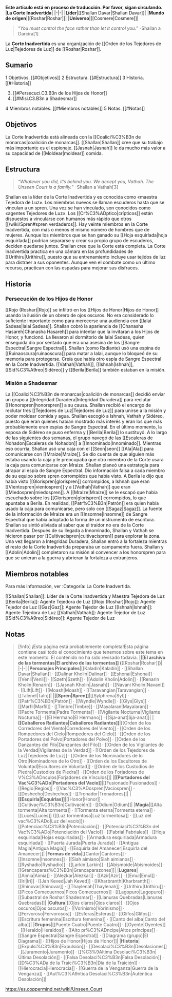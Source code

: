 **Este artículo está en proceso de traducción. Por favor, sigan circulando.**
|**La Corte Inadvertida**|
|-|-|
|**Líder**|[[Shallan Davar\|Shallan Davar]]|
|**Mundo de origen**|[[Roshar\|Roshar]]|
|**Universo**|[[Cosmere\|Cosmere]]|

>“*You must control the face rather than let it control you.*”
\-Shallan a Darcira[1]


La **Corte Inadvertida** es una organización de [[Orden de los Tejedores de Luz\|Tejedores de Luz]] de [[Roshar\|Roshar]].

## Sumario

1 Objetivos. [[#Objetivos]] 
2 Estructura. [[#Estructura]] 
3 Historia. [[#Historia]] 

3. [[#Persecuci.C3.B3n de los Hijos de Honor]] 
3. [[#Misi.C3.B3n a Shadesmar]] 


4 Miembros notables. [[#Miembros notables]] 
5 Notas. [[#Notas]] 


## Objetivos
La Corte Inadvertida está alineada con la [[Coalici%C3%B3n de monarcas\|coalición de monarcas]]. [[Shallan\|Shallan]] cree que su trabajo más importante es el espionaje. [[Jasnah\|Jasnah]] le da mucho más valor a su capacidad de [[Moldear\|moldear]] comida.

## Estructura
>“*Whatever you did, it’s behind you. We accept you, Vathah. The Unseen Court is a family.*”
\-Shallan a Vathah[3]


Shallan es la líder de la Corte Inadvertida y es conocida como «maestra Tejedora de Luz». Los miembros nuevos se llaman escuderos hasta que se vinculan a un spren. Una vez se han vinculado, son conocidos como «agentes Tejedores de Luz». Los [[Cr%C3%ADptico\|crípticos]] están dispuestos a vincularse con humanos más rápido que otros [[/wiki/Spren#spren verdaderos]].
Hay veinte miembros en la Corte Inadvertida, con más o menos el mismo número de hombres que de mujeres. Aunque los miembros que se han ganado su [[Hoja esquirlada\|hoja esquirlada]] podrían separarse y crear su propio grupo de escuderos, deciden quedarse juntos. Shallan cree que la Corte está completa.
La Corte Inadvertida practica en una cámara en las profundidades de [[Urithiru\|Urithiru]], puesto que su entrenamiento incluye usar tejidos de luz para distraer a sus oponentes. Aunque ven el combate como un último recurso, practican con las espadas para mejorar sus disfraces.

## Historia
### Persecución de los Hijos de Honor
[[Rojo (Roshar)\|Rojo]] se infiltró en los [[Hijos de Honor\|Hijos de Honor]] usando la ilusión de un obrero de ojos oscuros. No era considerado lo suficiente importante como para merecerse una audiencia con [[Ialai Sadeas\|Ialai Sadeas]]. Shallan cobró la apariencia de [[Chanasha Hasareh\|Chanasha Hasareh]] para intentar que la invitaran a los Hijos de Honor, y funcionó. La llevaron al dormitorio de Ialai Sadeas, quien enseguida dio por sentado que era una asesina de los [[Sangre Espectral\|Sangre Espectral]]. Shallan (como Radiante) usó una espina de [[Ruinaoscura\|ruinaoscura]] para matar a Ialai, aunque lo bloqueó de su memoria para protegerse. Creía que había otro espía de Sangre Espectral en la Corte Inadvertida. [[Vathah\|Vathah]], [[Ishnah\|Ishnah]], [[Sid%C3%A9reo\|Sidéreo]] y [[Berila\|Berila]] también estaban en la misión.

### Misión a Shadesmar
La [[Coalici%C3%B3n de monarcas\|coalición de monarcas]] decidió enviar un grupo a [[Integridad Duradera\|Integridad Duradera]] para reclutar [[Honorspren\|honorspren]] a su causa. Shallan recibió el encargo de reclutar tres [[Tejedores de Luz\|Tejedores de Luz]] para unirse a la misión y poder moldear comida y agua. Shallan escogió a Ishnah, Vathah y Sidéreo, puesto que eran quienes habían mostrado más interés y eran los que más probablemente eran espías de Sangre Espectral. En el último momento, la esposa de Sidéreo se puso enferma y [[Berila\|Berila]] lo sustituyó. A lo largo de las siguientes dos semanas, el grupo navegó de las [[Escaleras de Nohadon\|Escaleras de Nohadon]] a [[Innominado\|Innominado]]. Mientras eso ocurría, Shallan usó una caja con el [[Seon\|seon]] [[Ala\|Ala]] para comunicarse con [[Mraize\|Mraize]]. Se dio cuenta de que alguien más estaba usando la caja y le preocupaba que otro miembro de la Corte usara la caja para comunicarse con Mraize.
Shallan planeó una estrategia para atrapar al espía de Sangre Espectral. Dio información falsa a cada miembro de su equipo sobre spren corrompidos que había visto. A Berila le dijo que había visto [[Glorispren\|glorispren]] corrompidos, a Ishnah que eran [[Vientospren\|vientospren]] y a [[Vathah\|Vathah]] que eran [[Miedospren\|miedospren]]. A [[Mraize\|Mraize]] se le escapó que había escuchado sobre los [[Glorispren\|glorispren]] corrompidos, lo que apuntaba a Berila. En realidad, [[Patr%C3%B3n\|Patrón]] era quien había usado la caja para comunicarse, pero solo con [[Sagaz\|Sagaz]]. La fuente de la información de Mraize era un [[Insomne\|Insomne]] de Sangre Espectral que había adoptado la forma de un instrumento de escritura. Shallan se sintió aliviada al saber que el traidor no era de la Corte Inadvertida.
Después de su llegada a Innominado, Shallan y Vathah se hicieron pasar por [[Cultivacispren\|cultivacispren]] para explorar la zona. Una vez llegaron a Integridad Duradera, Shallan entró a la fortaleza mientras el resto de la Corte Inadvertida preparaba un campamento fuera. Shallan y [[Adolin\|Adolin]] completaron su misión al convencer a los honorspren para que se unieran a la guerra y abrieran la fortaleza a extranjeros.

## Miembros notables
Para más información, ver :Categoría: La Corte Inadvertida.

[[Shallan\|Shallan]]: Líder de la Corte Inadvertida y Maestra Tejedora de Luz
[[Berila\|Berila]]: Agente Tejedora de Luz
[[Rojo (Roshar)\|Rojo]]: Agente Tejedor de Luz
[[Gaz\|Gaz]]: Agente Tejedor de Luz
[[Ishnah\|Ishnah]]: Agente Tejedora de Luz
[[Vathah\|Vathah]]: Agente Tejedor de Luz
[[Sid%C3%A9reo\|Sidéreo]]: Agente Tejedor de Luz

## Notas

> [!info] ¡Esta página está probablemente completa!Esta página contiene casi todo el conocimiento que tenemos sobre este tema en este momento.
El contenido no ha sido revisado todavía.
|**[[El archivo de las tormentas\|El archivo de las tormentas]] (**[[Roshar\|Roshar]]**)**|
|-|-|
|**Personajes Principales**|[[Kaladin\|Kaladin]] · [[Shallan Davar\|Shallan]] · [[Dalinar Kholin\|Dalinar]] · [[Eshonai\|Eshonai]] · [[Venli\|Venli]] · [[Szeth\|Szeth]] · [[Adolin Kholin\|Adolin]] · [[Renarin Kholin\|Renarin]] · [[Jasnah Kholin\|Jasnah]] · [[Navani Kholin\|Navani]] · [[Lift\|Lift]] · [[Moash\|Moash]] · [[Taravangian\|Taravangian]] · [[Talenel\|Taln]]|
|**[[Spren\|Spren]]**|[[Sylphrena\|Syl]] · [[Patr%C3%B3n\|Patrón]] · [[Wyndle\|Wyndle]] · [[Glys\|Glys]] · [[Marfil\|Marfil]] · [[Timbre\|Timbre]] · [[Mayalaran\|Mayalaran]] · [[Padre Tormenta\|Padre Tormenta]] · [[Vigilante Nocturna\|Vigilante Nocturna]] · [[El Hermano\|El Hermano]] · [[Sja-anat\|Sja-anat]]|
|**[[Caballeros Radiantes\|Caballeros Radiantes]]**|[[Orden de los Corredores del Viento\|Corredores del Viento]] · [[Orden de los Rompedores del Cielo\|Rompedores del Cielo]] · [[Orden de los Portadores del Polvo\|Portadores del Polvo]] · [[Orden de los Danzantes del Filo\|Danzantes del Filo]] · [[Orden de los Vigilantes de la Verdad\|Vigilantes de la Verdad]] · [[Orden de los Tejedores de Luz\|Tejedores de Luz]] · [[Orden de los Nominadores de lo Otro\|Nominadores de lo Otro]] · [[Orden de los Escultores de Voluntad\|Escultores de Voluntad]] · [[Orden de los Custodios de Piedra\|Custodios de Piedra]] · [[Orden de los Forjadores de V%C3%ADnculos\|Forjadores de Vínculos]]|
|**[[Portadores del Vac%C3%ADo\|Portadores del Vacío]]**|[[Fusionado\|Fusionados]] · [[Regio\|Regios]] · [[Vac%C3%ADospren\|Vacíospren]] · [[Deshecho\|Deshechos]] · [[Tronador\|Tronadores]]|
|**[[Esquirla\|Esquirlas]]**|[[Honor\|Honor]] · [[Cultivaci%C3%B3n\|Cultivación]] · [[Odium\|Odium]]|
|**Magia**|[[Alta tormenta\|Alta tormenta]] · [[Tormenta eterna\|Tormenta eterna]] · [[Luces\|Luces]] ([[Luz tormentosa\|Luz tormentosa]] · [[Luz del vac%C3%ADo\|Luz del vacío]]) · [[Potenciaci%C3%B3n\|Potenciación]] · [[Potenciaci%C3%B3n del Vac%C3%ADo\|Potenciación del Vacío]] · [[Fabrial\|Fabriales]] · [[Hoja esquirlada\|Hojas esquirladas]] · [[Armadura esquirlada\|Armadura esquirlada]] · [[Puerta Jurada\|Puerta Jurada]] · [[Antigua Magia\|Antigua Magia]] · [[Esquirla del Amanecer\|Esquirla del Amanecer]]|
|**Formas de vida**|[[Cantor\|Cantores]] · [[Insomne\|Insomnes]] · [[Siah aimiano\|Siah aimianos]] · [[Ryshadio\|Ryshadio]] · [[Larkin\|Larkin]] · [[Abismoide\|Abismoides]] · [[Grancaparaz%C3%B3n\|Grancaparazones]]|
|**Lugares**|[[Aimia\|Aimia]] · [[Alezkar\|Alezkar]] · [[Azir\|Azir]] · [[Emul\|Emul]] · [[Iri\|Iri]] · [[Jah Keved\|Jah Keved]] · [[Kharbranth\|Kharbranth]] · [[Shinovar\|Shinovar]] · [[Thaylenah\|Thaylenah]] · [[Urithiru\|Urithiru]] · [[Picos Comecuernos\|Picos Comecuernos]] · [[Lagopuro\|Lagopuro]] · [[Subastral de Roshar\|Shadesmar]] · [[Llanuras Quebradas\|Llanuras Quebradas]]|
|**Cultura**|[[Ojos claros\|Ojos claros]] · [[Ojos oscuros\|Ojos oscuros]] · [[Vorinismo\|Vorinismo]] · [[Fervoroso\|Fervorosos]] · [[Esferas\|Esferas]] · [[Glifos\|Glifos]] · [[Escritura femenina\|Escritura femenina]] · [[Canto del alba\|Canto del alba]]|
|**Grupos**|[[Puente Cuatro\|Puente Cuatro]] · [[Oyente\|Oyentes]] · [[Heraldo\|Heraldos]] · [[Alto pr%C3%ADncipe\|Altos príncipes]] · [[Sangre Espectral\|Sangre Espectral]] · [[Diagrama (grupo)\|El Diagrama]] · [[Hijos de Honor\|Hijos de Honor]]|
|**Historia**|[[Expulsi%C3%B3n\|Expulsión]] · [[Desolaci%C3%B3n\|Desolaciones]] · [[Juramento\|Juramento]] · [[%C3%9Altima Desolaci%C3%B3n\|Última Desolación]] · [[Falsa Desolaci%C3%B3n\|Falsa Desolación]] · [[D%C3%ADa de la Traici%C3%B3n\|Día de la Traición]] · [[Hierocracia\|Hierocracia]] · [[Guerra de la Venganza\|Guerra de la Venganza]] · [[Aut%C3%A9ntica Desolaci%C3%B3n\|Auténtica Desolación]]|



https://es.coppermind.net/wiki/Unseen_Court